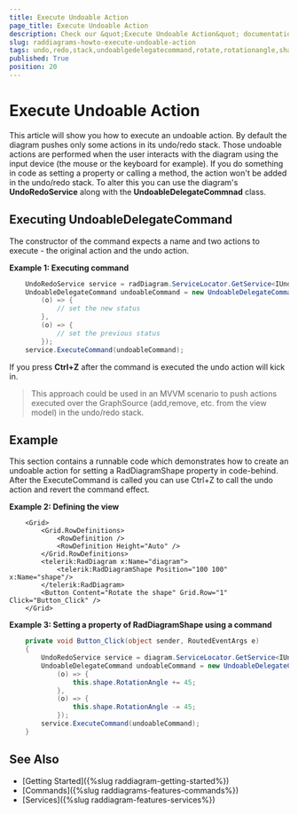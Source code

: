 ```yaml
---
title: Execute Undoable Action
page_title: Execute Undoable Action
description: Check our &quot;Execute Undoable Action&quot; documentation article for the RadDiagram {{ site.framework_name }} control.
slug: raddiagrams-howto-execute-undoable-action
tags: undo,redo,stack,undoablgedelegatecommand,rotate,rotationangle,shape
published: True
position: 20
---
```


# Execute Undoable Action

This article will show you how to execute an undoable action. By default the diagram pushes only some actions in its undo/redo stack. Those undoable actions are performed when the user interacts with the diagram using the input device (the mouse or the keyboard for example). If you do something in code as setting a property or calling a method, the action won't be added in the undo/redo stack. To alter this you can use the diagram's __UndoRedoService__ along with the __UndoableDelegateCommnad__ class.

## Executing UndoableDelegateCommand

The constructor of the command expects a name and two actions to execute - the original action and the undo action.

__Example 1: Executing command__
```C#
	UndoRedoService service = radDiagram.ServiceLocator.GetService<IUndoRedoService>() as UndoRedoService;
	UndoableDelegateCommand undoableCommand = new UndoableDelegateCommand("MyUndoableCommand",
		(o) => {
			// set the new status
		},
		(o) => {
			// set the previous status
		});
	service.ExecuteCommand(undoableCommand);
```

If you press __Ctrl+Z__ after the command is executed the undo action will kick in.
	
> This approach could be used in an MVVM scenario to push actions executed over the GraphSource (add,remove, etc. from the view model) in the undo/redo stack.

## Example

This section contains a runnable code which demonstrates how to create an undoable action for setting a RadDiagramShape property in code-behind. After the ExecuteCommand is called you can use Ctrl+Z to call the undo action and revert the command effect.

__Example 2: Defining the view__
```XAML
	<Grid>
		<Grid.RowDefinitions>
			<RowDefinition />
			<RowDefinition Height="Auto" />
		</Grid.RowDefinitions>
		<telerik:RadDiagram x:Name="diagram">
			<telerik:RadDiagramShape Position="100 100" x:Name="shape"/>
		</telerik:RadDiagram>
		<Button Content="Rotate the shape" Grid.Row="1" Click="Button_Click" />
	</Grid>    
```
	
__Example 3: Setting a property of RadDiagramShape using a command__
```C#
	private void Button_Click(object sender, RoutedEventArgs e)
	{
		UndoRedoService service = diagram.ServiceLocator.GetService<IUndoRedoService>() as UndoRedoService;
		UndoableDelegateCommand undoableCommand = new UndoableDelegateCommand("ChangeRotatonAngleCommand",
			(o) => {
				this.shape.RotationAngle += 45;
			},
			(o) => {
				this.shape.RotationAngle -= 45;
			});
		service.ExecuteCommand(undoableCommand);            
	}
```

## See Also
 * [Getting Started]({%slug raddiagram-getting-started%})
 * [Commands]({%slug raddiagrams-features-commands%})
 * [Services]({%slug raddiagram-features-services%})